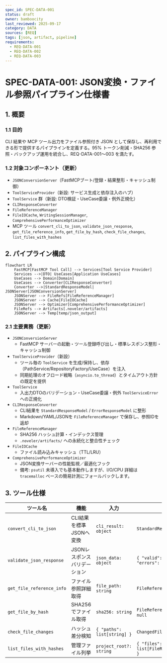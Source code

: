 ```yaml
---
spec_id: SPEC-DATA-001
status: draft
owner: bamboocity
last_reviewed: 2025-09-17
category: DATA
sources: [REQ]
tags: [json, artifact, pipeline]
requirements:
  - REQ-DATA-001
  - REQ-DATA-002
  - REQ-DATA-003
---
```

# SPEC-DATA-001: JSON変換・ファイル参照パイプライン仕様書

## 1. 概要

### 1.1 目的
CLI 結果や MCP ツール出力をファイル参照付き JSON として保存し、再利用できる形で提供するパイプラインを定義する。95% トークン削減・SHA256 参照・バックアップ運用を統合し、REQ-DATA-001〜003 を満たす。

### 1.2 対象コンポーネント（更新）
- `JSONConversionServer`（FastMCPブート/登録・結果整形・キャッシュ制御）
- `ToolServiceProvider`（新設: サービス生成と依存注入のハブ）
- `ToolService` 群（新設: DTO検証・UseCase委譲・例外正規化）
- `CLIResponseConverter`
- `FileReferenceManager`
- `FileIOCache`, `WritingSessionManager`, `ComprehensivePerformanceOptimizer`
- MCP ツール `convert_cli_to_json`, `validate_json_response`, `get_file_reference_info`, `get_file_by_hash`, `check_file_changes`, `list_files_with_hashes`

## 2. パイプライン構成

```mermaid
flowchart LR
    FastMCP[FastMCP Tool Call] --> Services[Tool Service Provider]
    Services -->|DTO| UseCases[Application UseCases]
    UseCases --> Domain[Domain]
    UseCases --> Converter[CLIResponseConverter]
    Converter -->|StandardResponseModel| JSONServer[JSONConversionServer]
    JSONServer --> FileRefs[FileReferenceManager]
    JSONServer --> Cache[FileIOCache]
    JSONServer --> Optimizer[ComprehensivePerformanceOptimizer]
    FileRefs --> Artifacts[.noveler/artifacts]
    JSONServer --> Temp[temp/json_output]
```

### 2.1 主要責務（更新）
- `JSONConversionServer`
  - FastMCP サーバーの起動・ツール登録呼び出し・標準レスポンス整形・キャッシュ制御
- `ToolServiceProvider`（新設）
  - ツール毎の `ToolService` を生成/保持し、依存（PathService/RepositoryFactory/UseCase）を注入
  - 同期処理のオフロード戦略（`asyncio.to_thread`）とタイムアウト方針の既定を提供
- `ToolService`
  - 入出力DTOのバリデーション・UseCase委譲・例外 `ToolServiceError` への正規化
- `CLIResponseConverter`
  - CLI結果を `StandardResponseModel` / `ErrorResponseModel` に整形
  - Markdown/YAML/JSONを `FileReferenceManager` で保存し、参照IDを返却
- `FileReferenceManager`
  - SHA256 ハッシュ計算・インデックス管理
  - `.noveler/artifacts/` への永続化と整合性チェック
- `FileIOCache`
  - ファイル読み込みキャッシュ（TTL/LRU）
- `ComprehensivePerformanceOptimizer`
  - JSON変換サーバーの性能監視／最適化フック
  - 備考: `psutil` 未導入でも基本動作しますが、I/O/CPU 詳細は `tracemalloc` ベースの簡易計測にフォールバックします。

## 3. ツール仕様

| ツール名 | 機能 | 入力 | 出力 |
| --- | --- | --- | --- |
| `convert_cli_to_json` | CLI結果を標準JSONへ変換 | `cli_result: object` | `StandardResponseModel` |
| `validate_json_response` | JSONレスポンスバリデーション | `json_data: object` | `{ "valid": bool, "errors": list }` |
| `get_file_reference_info` | ファイル参照詳細取得 | `file_path: string` | `FileReferenceModel` |
| `get_file_by_hash` | SHA256でファイル取得 | `sha256: string` | `FileReferenceModel` or `null` |
| `check_file_changes` | ハッシュ差分検知 | `{ "paths": list[string] }` | `ChangedFileSummary` |
| `list_files_with_hashes` | 管理ファイル列挙 | `project_root?: string` | `{ "files": list[FileReferenceModel] }` |
